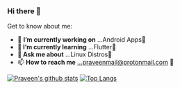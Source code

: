 ### Hi there 👋

<!--
**praveen05git/praveen05git** is a ✨ _special_ ✨ repository because its `README.md` (this file) appears on your GitHub profile.
-->

Get to know about me:

- 🔭 <b>I’m currently working on</b> ...Android Apps📱
- <b>🌱 I’m currently learning</b> ...Flutter👀
- 💬<b> Ask me about</b> ...Linux Distros🐧
- 📫 <b>How to reach me</b> ...praveenmail@protonmail.com 💌

[![Praveen's github stats](https://github-readme-stats.vercel.app/api?username=praveen05git&hide=stars,prs,issues,contribs&show_icons=true)](https://github.com/praveen05git)
[![Top Langs](https://github-readme-stats.vercel.app/api/top-langs/?username=praveen05git&layout=compact)](https://github.com/praveen05git)
